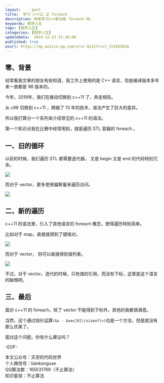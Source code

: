 ```yaml
---   
layout:     post  
title:  学习 c++11 之 foreach
description: 快来学习c++新功能 foreach 吧。    
keywords: 程序人生  
tags: [程序人生]    
categories: [程序人生]  
updateData:  2019-12-25 21:30:00  
published: true  
wxurl: https://mp.weixin.qq.com/s/vc-QsIJ7rcst_Ch1EG5R2A  
---  
```



## 零、背景  


经常看我文章的朋友有些知道，我工作上使用的是 C++ 语言，但是编译版本多年来一直都是 98 版本的。  


今年，2019年，我们在推动切换到 c++11 了，奔走相告。   


从 c98 切换到 c++11 ，跨越了 13 年的技术，语法产生了巨大的差异。  


所以我打算分一个系列来介绍常见的 c++11 的语法。  


第一个知识点我在比赛中经常用到，就是遍历 STL 容器的 foreach 。  


## 一、旧的循环  


以前的时候，我们遍历 STL 都需要迭代器， 又是 begin 又是 end 的代码特别冗余。  


![](http://res2019.tiankonguse.com/images/2019/12/15/003.png)  


而对于 vector，更多使用偏移量来遍历访问。  


![](http://res2019.tiankonguse.com/images/2019/12/15/001.png)  



## 二、新的遍历  


c++11 的语法里，引入了其他语言的 foreach 概念，使得遍历特别简单。  


比如对于 map，直接就得到了键值对。  


![](http://res2019.tiankonguse.com/images/2019/12/15/004.png)  


而对于 vector， 则可以直接得到值列表。  


![](http://res2019.tiankonguse.com/images/2019/12/15/002.png)  


不过，对于 vector，迭代的时候，只有值的引用，而没有下标，这里是这个语言的缺憾吧。  


## 三、最后  


面对 c++11 的 foreach，除了 vector 不能得到下标外，其他的我都很满意。  


当然，这个通过指针运算`(&v - &vec[0])/sizeof(v)`也是一个方法，但是就没有那么优美了。  


面对这个问题，你有什么建议吗？  


-EOF-  


本文公众号：天空的代码世界  
个人微信号：tiankonguse  
QQ算法群：165531769（不止算法）  
知识星球：不止算法  


